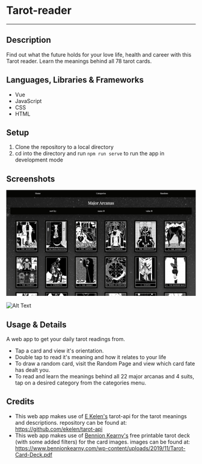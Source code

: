 # Tarot-reader
---

## Description 
Find out what the future holds for your love life, health and career with this Tarot reader. Learn the meanings behind all 78 tarot cards.


## Languages, Libraries & Frameworks
* Vue
* JavaScript
* CSS
* HTML 


## Setup 
1. Clone the repository to a local directory
2. cd into the directory and run `npm run serve` to run the app in development mode


## Screenshots
![alt text](https://github.com/NTielman/Tarot-Reader/blob/main/src/assets/images/tarotReader.jpg "Tarot reader Preview image")

![Alt Text](https://media.giphy.com/media/1bNPrvSM40fsIIi12N/giphy.gif)


## Usage & Details 
A web app to get your daily tarot readings from. 

* Tap a card and view it's orientation.
* Double tap to read it's meaning and how it relates to your life
* To draw a random card, visit the Random Page and view which card fate has dealt you. 
* To read and learn the meanings behind all 22 major arcanas and 4 suits, tap on a desired category from the categories menu. 

## Credits
* This web app makes use of [E Kelen's](https://github.com/ekelen) tarot-api for the tarot meanings and descriptions. repository can be found at: https://github.com/ekelen/tarot-api
* This web app makes use of [Bennion Kearny's](https://www.bennionkearny.com/) free printable tarot deck (with some added filters) for the card images. images can be found at: https://www.bennionkearny.com/wp-content/uploads/2019/11/Tarot-Card-Deck.pdf
